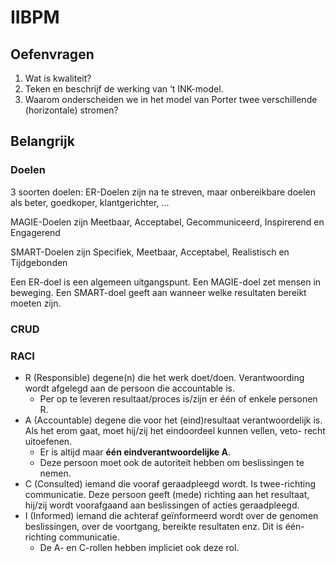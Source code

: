 # IIBPM

## Oefenvragen
1.  Wat is kwaliteit?2.  Teken en beschrijf de werking van ‘t INK-model.3.  Waarom onderscheiden we in het model van Porter twee verschillende (horizontale) stromen?

## Belangrijk

### Doelen

3 soorten doelen:ER-Doelen zijn na te streven, maar onbereikbare doelen als beter, goedkoper, klantgerichter, ...

MAGIE-Doelen zijn Meetbaar, Acceptabel, Gecommuniceerd, Inspirerend en Engagerend

SMART-Doelen zijn Specifiek, Meetbaar, Acceptabel, Realistisch en Tijdgebonden

Een ER-doel is een algemeen uitgangspunt.Een MAGIE-doel zet mensen in beweging.Een SMART-doel geeft aan wanneer welke resultaten bereikt moeten zijn.

### CRUD

### RACI
* R (Responsible) degene(n) die het werk doet/doen. Verantwoording wordt afgelegd aan de persoon die accountable is.
	* Per op te leveren resultaat/proces is/zijn er één of enkele personen R.
* A (Accountable) degene die voor het (eind)resultaat verantwoordelijk is. Als het erom gaat, moet hij/zij het eindoordeel kunnen vellen, veto- recht uitoefenen.
	* Er is altijd maar **één eindverantwoordelijke A**.
	* Deze persoon moet ook de autoriteit hebben om beslissingen te nemen.* C (Consulted) iemand die vooraf geraadpleegd wordt. Is twee-richting communicatie. Deze persoon geeft (mede) richting aan het resultaat, hij/zij wordt voorafgaand aan beslissingen of acties geraadpleegd.* I (Informed) iemand die achteraf geïnformeerd wordt over de genomen beslissingen, over de voortgang, bereikte resultaten enz. Dit is één-richting communicatie.
	* De A- en C-rollen hebben impliciet ook deze rol.